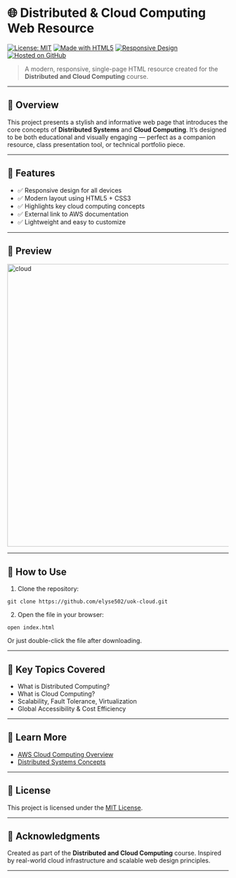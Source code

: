# 🌐 Distributed & Cloud Computing Web Resource

[![License: MIT](https://img.shields.io/badge/License-MIT-blue.svg)](LICENSE)
[![Made with HTML5](https://img.shields.io/badge/Made%20with-HTML5-orange.svg)](https://developer.mozilla.org/en-US/docs/Web/Guide/HTML/HTML5)
[![Responsive Design](https://img.shields.io/badge/Responsive-Yes-2ECC71)](#)
[![Hosted on GitHub](https://img.shields.io/badge/Hosted-GitHub-lightgrey)](https://github.com/yourusername/your-repo)

> A modern, responsive, single-page HTML resource created for the **Distributed and Cloud Computing** course.

---

## 📖 Overview

This project presents a stylish and informative web page that introduces the core concepts of **Distributed Systems** and **Cloud Computing**. It’s designed to be both educational and visually engaging — perfect as a companion resource, class presentation tool, or technical portfolio piece.

---

## 🚀 Features

- ✅ Responsive design for all devices
- ✅ Modern layout using HTML5 + CSS3
- ✅ Highlights key cloud computing concepts
- ✅ External link to AWS documentation
- ✅ Lightweight and easy to customize

---

## 📸 Preview

<img width="1366" height="643" alt="cloud" src="https://github.com/user-attachments/assets/bad97fef-966f-475a-a970-fb2843b8bc73" />

---

## 🔧 How to Use

1. Clone the repository:
```console
git clone https://github.com/elyse502/uok-cloud.git
````

2. Open the file in your browser:

```goovy
open index.html
```

Or just double-click the file after downloading.

---

## 🧠 Key Topics Covered

* What is Distributed Computing?
* What is Cloud Computing?
* Scalability, Fault Tolerance, Virtualization
* Global Accessibility & Cost Efficiency

---

## 🔗 Learn More

* [AWS Cloud Computing Overview](https://aws.amazon.com/what-is-cloud-computing/)
* [Distributed Systems Concepts](https://en.wikipedia.org/wiki/Distributed_computing)

---

## 📝 License

This project is licensed under the [MIT License](LICENSE).

---

## 🙌 Acknowledgments

Created as part of the **Distributed and Cloud Computing** course.
Inspired by real-world cloud infrastructure and scalable web design principles.

---

